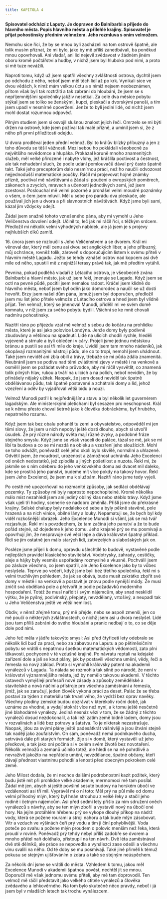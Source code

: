 ```yaml
---
title: KAPITOLA 4
---
```


**Spisovatel odchází z Laputy. Je dopraven do Balnibarbi a přijede do hlavního města. Popis hlavního města a přilehlé krajiny. Spisovatel je přijat pohostinsky předním velmožem. Jeho rozmluva s oním velmožem.**

Nemohu sice říci, že by se mnou byli zacházeli na tom ostrově špatně, ale tolik musím přiznat, že mi bylo, jako by mě příliš zanedbávali, ba poněkud mnou opovrhovali. Ani vladař, ani lid nejevil zvědavost v žádném jiném oboru kromě počtářství a hudby, v nichž jsem byl hluboko pod nimi, a proto si mě tuze nevážili.

Naproti tomu, když už jsem spatřil všechny zvláštnosti ostrova, dychtil jsem po odchodu z něho, neboť jsem měl těch lidí až po krk. Vynikali sice ve dvou vědách, k nimž mám velkou úctu a s nimiž nejsem neobeznámen, přitom však byli tak roztržití a tak zabráni do hloubání, že jsem se s nepříjemnějšími společníky jakživ nesetkal. Za celé dva měsíce pobytu stýkal jsem se toliko se ženskými, kupci, pleskači a dvorskými panoši, a tím jsem upadl v nesmírné opovržení. Jenže to byli jediní lidé, od nichž jsem mohl dostat rozumnou odpověď.

Pilným studiem jsem si osvojil slušnou znalost jejich řeči. Omrzelo se mi býti držen na ostrově, kde jsem požíval tak malé přízně, a umínil jsem si, že z něho při první příležitosti odejdu.

U dvora prodléval jeden přední velmož. Byl to králův blízký příbuzný a jen z toho důvodu se těšil vážnosti. Mezi sebou ho pokládali všeobecně za největšího nevědomce a hlupáka. Prokázal koruně mnoho znamenitých služeb, měl velké přirozené i nabyté vlohy, jež krášlila poctivost a čestnost, ale tak nehudební sluch, že podle udání pomlouvačů dával prý často špatně takt. Také jeho preceptorům dalo nesmírnou práci, než ho naučili odvozovat nejjednodušší matematické poučky. Ráčil mi projevovat hojné známky přízně, poctíval mě návštěvami a žádal si poučení o evropských poměrech, zákonech a zvycích, mravech a učenosti jednotlivých zemí, jež jsem zcestoval. Poslouchal mě velmi pozorně a pronášel velmi moudré poznámky o všem, o čem jsem mluvil. Měl u sebe pro parádu dva pleskače, ale používal jich jen u dvora a při slavnostních návštěvách. Když jsme byli sami, kázal jim vždycky odejít.

Žádal jsem snažně tohoto vznešeného pána, aby mi vymohl u Jeho Veličenstva dovolení odejít. Učinil to, leč jak mi ráčil říci, s těžkým srdcem. Předložil mi několik velmi výhodných nabídek, ale já jsem je s projevy nejhlubších díků zamítl.

16\. února jsem se rozloučil s Jeho Veličenstvem a se dvorem. Král mi věnoval dar, který měl cenu asi dvou set anglických liber, a jeho příbuzný, můj ochránce, rovněž tolik, zároveň s doporučujícím listem k svému příteli v hlavním městě Lagadu. Ježto se tehdy vznášel ostrov nad kopcem asi dvě míle od něho, spustili mě z nejnižší terasy právě tak, jak mě předtím vytáhli.

Pevnina, pokud podléhá vladaři z Létacího ostrova, je všeobecně zvána Balnibarbi a hlavní město, jak už jsem řekl, jmenuje se Lagado. Když jsem se octl na pevné půdě, pocítil jsem nemalou radost. Kráčel jsem klidně do hlavního města, neboť jsem byl oděn jako domorodec a naučil se už dosti hovořit. Brzy jsem našel dům pána, jemuž jsem byl doporučen, předložil jsem mu list jeho přítele velmože z Létacího ostrova a hned jsem byl vlídně přijat. Ten velmož, který se jmenoval Munodi, přidělil mi ve svém domě komnatu, v níž jsem za svého pobytu bydlil. Všichni se ke mně chovali nadmíru pohostinsky.

Nazítří ráno po příjezdu vzal mě velmož s sebou do kočáru na prohlídku města, které je asi jako polovice Londýna. Jenže domy byly podivně zbudovány a většinou na spadnutí. Lidé na ulicích chodili rychle, hleděli vyjeveně a strnule a byli oblečeni v cáry. Projeli jsme jednou městskou bránou a pustili se asi tři míle do kraje. Uviděl jsem tam mnoho nádeníků, jak okopávají rozmanitými nástroji půdu, ale co to tropí, nemohl jsem uhádnout. Také jsem neviděl ani zbla obilí a trávy, třebaže se mi půda zdála znamenitá. Neubránil jsem se podivu nad těmi zvláštními zjevy v městě i na venkově a osmělil jsem se požádat svého průvodce, aby mi ráčil vysvětlit, co znamená tolik pilných hlav, rukou a tváří na ulicích a na polích, neboť nevidím, že by přinášely nějaký užitek. Naopak, že jsem dosud neviděl tak špatně obdělávanou půdu, tak špatně postavené a zchátralé domy a lid, jehož vzezření a oděv by vyjadřoval větší bídu a nouzi.

Velmož Munodi patřil k nejpřednějšímu stavu a byl několik let guvernérem lagadským. Ale ministerskými pletichami byl sesazen pro neschopnost. Král se k němu přesto choval šetrně jako k člověku dobráckému, byť hrubého, nepatrného rozumu.

Když jsem tak bez obalu pohaněl tu zemi a obyvatelstvo, odpověděl mi jen těmi slovy, že jsem u nich nepobyl ještě dosti dlouho, abych si utvořil úsudek. Že prý různé národy světa mají různé zvyky, a podobné fráze stejného smyslu. Když jsme se však vraceli do paláce, tázal se mě, jak se mi líbí ta budova a co se mi nezdá na obleku a vzezření jeho sloužících. Mohl se toho odvážit, poněvadž celé jeho okolí bylo skvělé, normální a uhlazené. Odvětil jsem, že moudrost, urozenost a zámožnost uchránila Jeho Excelenci od oněch nedostatků, jež zplodila u jiných pošetilost a nuzota. Řekl mi, že jakmile se s ním odeberu do jeho venkovského domu asi dvacet mil daleko, kde se prostírá jeho panství, budeme mít více pokdy na takový hovor. Řekl jsem Jeho Excelenci, že jsem mu k službám. Nazítří ráno jsme tedy vyjeli.

Po cestě mě upozorňoval na rozmanité způsoby, jak sedláci obdělávají pozemky. Ty způsoby mi byly naprosto nepochopitelné. Kromě několika málo míst nezahlédl jsem ani jediný obilný klas nebo stéblo trávy. Když jsme však ujeli tři hodiny, scenerie se nadobro změnila. Přišli jsme do překrásné krajiny. Selské chalupy byly nedaleko od sebe a byly pěkně stavěné, pole hrazená a na nich vinice, obilné lány a louky. Nepamatuji se, že bych byl kdy viděl rozkošnější obrázek. Jeho Excelence Munodi si všiml, jak se má tvář rozjasňuje. Řekl mi s povzdechem, že tam začíná jeho panství a že to bude pořád stejné, až dojedeme k jeho domu. Jeho krajané prý se mu posmívají a opovrhují jím, že nespravuje své věci lépe a dává království špatný příklad. Řídí se jím ostatně jen málo starých lidí, zatvrzelých a slabošských jak on.

Posléze jsme přijeli k domu, opravdu ušlechtilé to budově, vystavěné podle nejlepších pravidel klasického stavitelství. Vodotrysky, zahrady, cestičky, aleje a hájky byly vesměs uspořádány rozmyslně a vkusně. Pochválil jsem po zásluze všechno, co jsem spatřil, ale Jeho Excelence jako by to vůbec neslyšela. Teprve po večeři, když jsme byli bez třetího společníka, řekl mi s velmi truchlivým pohledem, že jak se obává, bude musit zakrátko zbořit své domy v městě i na venkově a postavit je znovu podle nynější módy. Že musí zničit svá obdělaná pole a přetvořit je podle požadavků moderního hospodaření. Totéž že musí nařídit i svým nájemcům, aby snad nesklidil výtku, že je pyšný, podivínský, přepjatý, nevzdělaný, vrtošivý, a neupadl tak u Jeho Veličenstva ještě ve větší nemilost.

Obdiv, v němž zřejmě tonu, prý mě přejde, nebo se aspoň zmenší, jen co mě poučí o některých zvláštnostech, o nichž jsem asi u dvora neslyšel. Lidé jsou tam příliš zabráni do svého hloubání a pranic nedbají o to, co se děje dole pod nimi.

Jeho řeč měla v jádře takovýto smysl: Asi před čtyřiceti lety odebralo se několik lidí buď za prací, nebo za zábavou na Laputu a po pětiměsíčním pobytu se vrátili s nepatrnou špetkou matematických vědomostí, zato plni těkavosti, pochycené v té vzdušné krajině. Po návratu reptali na kdejaké zařízení dole a jali se kout plány, jak by postavili všechna umění, vědy, řeči a řemesla na nový základ. Proto si vymohli královský patent na akademii vynálezců v Lagadu. Ta nálada se rozmohla tak silně po národě, že není v království významnějšího města, jež by nemělo takovou akademii. V těchto ústavech vymýšlejí profesoři nové zásady a způsoby zemědělské a stavitelské a nová náčiní a přístroje pro všechna zaměstnání a řemesla, jimiž, jak se zaručují, jeden člověk vykoná práci za deset. Palác že se třeba postaví za týden z materiálu tak trvanlivého, že vydrží bez oprav navěky. Všechny plodiny zemské budou dozrávat v kterékoliv roční době, jak uznáme za vhodné, a vydají stokrát více než nyní, a k tomu ještě nesčetně jiné blahodárné vynálezy. Jediná nesnáz vězí v tom, že se žádný z těchto vynálezů dosud nezdokonalil, a tak leží zatím země bídně ladem, domy jsou v rozvalinách a lidé bez potravy a šatstva. To je nikterak nezastrašuje. Naopak, jdou za svými plány ještě padesátkrát vášnivěji a jsou štváni stejně tak nadějí jako zoufalstvím. On sám, poněvadž nemá podnikavého ducha, setrvává dále při starých formách, žije si v domě, který vystavěli už jeho předkové, a tak jako oni počíná si v celém svém životě bez novotaření. Několik velmožů a zemanů učinilo totéž, ale hledí se na ně pohrdlivě a nevraživě jakožto na nepřátele umění, nevzdělance, špatné občany, kteří dávají přednost vlastnímu pohodlí a lenosti před obecným pokrokem celé země.

Jeho Milost dodala, že mi nechce dalšími podrobnostmi kazit požitek, který budu jistě mít při prohlídce velké akademie; mermomocí mě tam posílal. Žádal mě jen, abych si ještě povšiml sesuté budovy na horském úbočí ve vzdálenosti asi tří mil. Vyprávěl mi o ní toto: Měl prý na půl míle od domu velmi příhodný mlýn, který byl hnán strouhou z velké řeky a stačil jeho rodině i četným nájemcům. Asi před sedmi lety přišlo za ním sdružení oněch vynálezců s návrhy, aby se ten mlýn zbořil a vystavěl nový na úbočí oné hory. Na jejím protáhlém hřebenu prý se vykope dlouhý příkop na nádrž vody, která se požene rourami a stroji nahoru a tak bude mlýn zásobovat. Vítr a vzduch ve výšinách čeří prý vodu a tím ji činí pohyblivější. Voda poteče po svahu a požene mlýn proudem o polovic menším než řeka, která proudí v rovině. Poněvadž prý tehdy nebyl příliš zadobře se dvorem a mnoho přátel naň doléhalo, přistoupil na ten návrh. Dvě léta zaměstnával dvě stě dělníků, ale práce se nepovedla a vynálezci zase odešli a všechnu vinu svalili na něho. Od té doby se mu posmívají. Také jiné přiměli k témuž pokusu se stejným ujišťováním o zdaru a také se stejným neúspěchem.

Za několik dní jsme se vrátili do města. Vzhledem k tomu, jakou měl Excelence Munodi v akademii špatnou pověst, nechtěl jít se mnou. Doporučil mě však jednomu svému příteli, aby mě tam doprovodil. Ten velmož mě ráčil představit jako velkého ctitele vynálezů a člověka zvědavého a lehkověrného. Na tom bylo skutečně něco pravdy, neboť i já jsem byl v mladších letech tak trochu vynálezcem.
